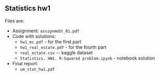 ## Statistics hw1

Files are:
* Assignment: `assignmebt_01.pdf`
* Code with solutions: 
	* `hw1_mc.pdf` - for the first part 
	* `hw1_real_estate.pdf` - for the fourth part
	* `real_estate.csv` -- kaggle dataset
	* `Statistics. HW1. R-Squared problem.ipynb` - notebook solution
* Final report:
	* `um_stat_hw1.pdf`
